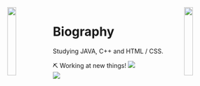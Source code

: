 <img align='left' src='https://www.ffbegif.com/Zack/207001107%20Dance.gif' width='20%'>  
<img align='right' src='https://www.ffbegif.com/King%20Edgar%20of%20Figaro/206001907%20Limit.gif' width='20%'>  

# Biography 
Studying JAVA, C++ and HTML / CSS.

⛏️ Working at new things! 
![](https://www.codewars.com/users/danielex1999/badges/micro)<br>
![](https://komarev.com/ghpvc/?username=danielex1999&color=blue)

